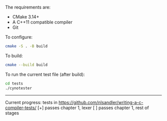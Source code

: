 

The requirements are:

- CMake 3.14+
- A C++11 compatible compiler 
- Git 

To configure:

```bash
cmake -S . -B build
```
 

To build:

```bash
cmake --build build
```

To run the current test file (after build):
```bash
cd tests
./cynotester
```


------
Current progress: 
tests in https://github.com/nlsandler/writing-a-c-compiler-tests/ 
[+] passes chapter 1, lexer
[ ] passes chapter 1, rest of stages

